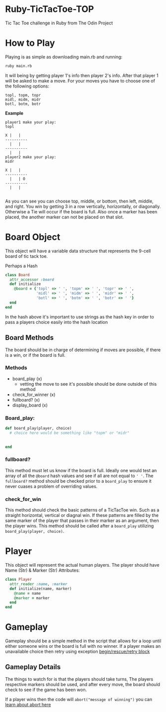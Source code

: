 # Ruby-TicTacToe-TOP
Tic Tac Toe challenge in Ruby from The Odin Project

# How to Play

Playing is as simple as downloading main.rb and running:

```Bash
ruby main.rb
```

It will being by getting player 1's info then player 2's info. After that player 1 will be asked to make a move. For your moves you have to choose one of the following options:

```text
topl, topm, topr
midl, midm, midr
botl, botm, botr
```

**Example**

```text
player1 make your play: 
topl

X |   |  
----------
  |   |  
----------
  |   |  
player2 make your play: 
midr

X |   |  
----------
  |   | O
----------
  |   |  
  
```

As you can see you can choose top, middle, or bottom, then left, middle, and right. You win by getting 3 in a row vertically, horizontally, or diagonally. Otherwise a Tie will occur if the board is full. Also once a marker has been placed, the another marker can not be placed on that slot.

# Board Object
This object will have a variable data structure that represents the 9-cell
board of tic tack toe.

Perhaps a Hash

```Ruby
class Board
  attr_accessor :board
  def initialize
    @board = {'topl' => ' ', 'topm' => ' ', 'topr' => ' ',
              'midl' => ' ', 'midm' => ' ', 'midr' => ' ',
              'botl' => ' ', 'botm' => ' ', 'botr' => ' '}
  end
end
```
In the hash above it's important to use strings as the hash key in order to pass a players choice easily into the hash location

## Board Methods
The board should be in charge of determining if moves are possible, if there
is a win, or if the board is full.

### Methods
* board_play (x)
  * vetting the move to see it's possible should be done outside of this method
* check\_for\_winner (x)
* fullboard? (x)
* display\_board (x)
  

### Board\_play:

```Ruby
def board_play(player, choice)
  # choice here would be something like "topm" or "midr"
 
  
end
```

### fullboard?
This method must let us know if the board is full. Ideally one would test an array of all the `@board` hash values and see if all are not equal to `' '`. The `fullboard?` method should be checked prior to a `board_play` to ensure it never cuases a problem of overriding values.

### check\_for\_win
This method should check the basic patterns of a TicTacToe win. Such as a straight horizontal, vertical or diagnal win. If these patterns are filled by the same marker of the player that passes in their marker as an argument, then the player wins. This method should be called after a `board_play` utilizing `board_play(player, choice)`.

# Player
This object will represent the actual human players.
The player should have Name (Str) & Marker (Str) Attributes:

```Ruby
class Player
  attr_reader :name, :marker
  def initialize(name, marker)
    @name = name
    @marker = marker
  end
end
```

# Gameplay
Gameplay should be a simple method in the script that allows for a loop until
either someone wins or the board is full with no winner. If a player makes an unavailable choice then retry using exception [begin/rescue/retry block](http://ruby.bastardsbook.com/chapters/exception-handling/)

## Gameplay Details
The things to watch for is that the players should take turns,
The players respective markers should be used, and after every move, the board should check to see if the game has been won.

If a player wins then the code will `abort("message of winning")` you can [learn about abort here](https://www.honeybadger.io/blog/how-to-exit-a-ruby-program/)

